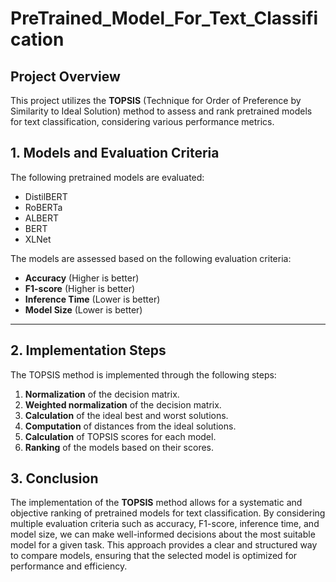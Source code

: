 # PreTrained_Model_For_Text_Classification




## Project Overview  
This project utilizes the **TOPSIS** (Technique for Order of Preference by Similarity to Ideal Solution) method to assess and rank pretrained models for text classification, considering various performance metrics.


## 1. Models and Evaluation Criteria

The following pretrained models are evaluated:

- DistilBERT  
- RoBERTa  
- ALBERT  
- BERT  
- XLNet  

The models are assessed based on the following evaluation criteria:

- **Accuracy** (Higher is better)
- **F1-score** (Higher is better)
- **Inference Time** (Lower is better)
- **Model Size** (Lower is better)

---

## 2. Implementation Steps

The TOPSIS method is implemented through the following steps:

1. **Normalization** of the decision matrix.
2. **Weighted normalization** of the decision matrix.
3. **Calculation** of the ideal best and worst solutions.
4. **Computation** of distances from the ideal solutions.
5. **Calculation** of TOPSIS scores for each model.
6. **Ranking** of the models based on their scores.

## 3. Conclusion

The implementation of the **TOPSIS** method allows for a systematic and objective ranking of pretrained models for text classification. By considering multiple evaluation criteria such as accuracy, F1-score, inference time, and model size, we can make well-informed decisions about the most suitable model for a given task. This approach provides a clear and structured way to compare models, ensuring that the selected model is optimized for performance and efficiency.

